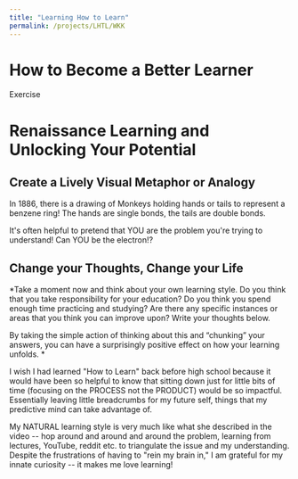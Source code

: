 ```yaml
---
title: "Learning How to Learn"
permalink: /projects/LHTL/WKK
---
```


# How to Become a Better Learner

Exercise

# Renaissance Learning and Unlocking Your Potential

## Create a Lively Visual Metaphor or Analogy

In 1886, there is a drawing of Monkeys holding hands or tails to represent a benzene ring! The hands are single bonds, the tails are double bonds.

It's often helpful to pretend that YOU are the problem you're trying to understand! Can YOU be the electron!?

## Change your Thoughts, Change your Life

\*Take a moment now and think about your own learning style. Do you think that you take responsibility for your education? Do you think you spend enough time practicing and studying? Are there any specific instances or areas that you think you can improve upon? Write your thoughts below.

By taking the simple action of thinking about this and “chunking” your answers, you can have a surprisingly positive effect on how your learning unfolds. \*

I wish I had learned "How to Learn" back before high school because it would have been so helpful to know that sitting down just for little bits of time (focusing on the PROCESS not the PRODUCT) would be so impactful. Essentially leaving little breadcrumbs for my future self, things that my predictive mind can take advantage of.

My NATURAL learning style is very much like what she described in the video -- hop around and around and around the problem, learning from lectures, YouTube, reddit etc. to triangulate the issue and my understanding. Despite the frustrations of having to "rein my brain in," I am grateful for my innate curiosity -- it makes me love learning!
